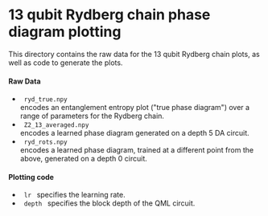 # 13 qubit Rydberg chain phase diagram plotting

This directory contains the raw data for the 13 qubit Rydberg chain plots, as well as code to generate the plots.

#### Raw Data
<ul>
  <li> <code> ryd_true.npy </code>  </li> encodes an entanglement entropy plot ("true phase diagram") over a range of parameters for the Rydberg chain.
  <li> <code> Z2_13_averaged.npy  </code> </li> encodes a learned phase diagram generated on a depth 5 DA circuit.
  <li> <code> ryd_rots.npy  </code> </li> encodes a learned phase diagram, trained at a different point from the above, generated on a depth 0 circuit.
</ul>

#### Plotting code
  <ul>
    <li><code> lr </code> specifies the learning rate.</li>
    <li><code> depth </code> specifies the block depth of the QML circuit.</li>
  </ul>

  

